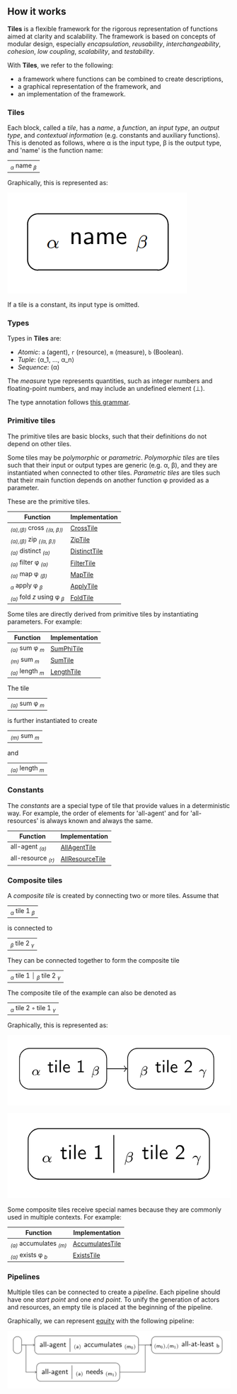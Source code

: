 ## How it works

**Tiles** is a flexible framework for the rigorous representation of functions aimed at clarity and scalability.
The framework is based on concepts of modular design, especially
*encapsulation*, *reusability*, *interchangeability*, *cohesion*, *low coupling*, *scalability*, and *testability*.

With **Tiles**, we refer to the following:

- a framework where functions can be combined to create descriptions,
- a graphical representation of the framework, and
- an implementation of the framework.


### Tiles

Each block, called a *tile*, has a *name*, a *function*, an *input type*, an *output type*, and
*contextual information* (e.g. constants and auxiliary functions).
This is denoted as follows, where α is the input type, β is the output type, and 'name'
is the function name:

|                                    |
|------------------------------------|
| <sub>*α*</sub> name <sub>*β*</sub> |

Graphically, this is represented as:

![name_alpha_beta](name_alpha_beta.png)

If a tile is a constant, its input type is omitted.


### Types

Types in **Tiles** are:

- *Atomic*: `a` (agent), `r` (resource), `m` (measure), `b` (Boolean).
- *Tuple*: ⟨α_1, …, α_n⟩
- *Sequence*: (α)

The *measure* type represents quantities, such as integer numbers and floating-point numbers, and may
include an undefined element (⊥).

The type annotation follows [this grammar][type-annotation-grammar].


### Primitive tiles

The primitive tiles are basic blocks, such that their definitions do not depend on other tiles.

Some tiles may be *polymorphic* or *parametric*.
*Polymorphic tiles* are tiles such that their input or output types are generic (e.g. α, β), and they are instantiated
when connected to other tiles.
*Parametric tiles* are tiles such that their main function depends on another function φ provided as a parameter.

These are the primitive tiles.

| Function                                         | Implementation               |
|--------------------------------------------------|------------------------------|
| <sub>*(α),(β)*</sub> cross <sub>*(⟨α, β⟩)*</sub> | [CrossTile][CrossTile]       |
| <sub>*(α),(β)*</sub> zip <sub>*(⟨α, β⟩)*</sub>   | [ZipTile][ZipTile]           |
| <sub>*(α)*</sub> distinct <sub>*(α)*</sub>       | [DistinctTile][DistinctTile] |
| <sub>*(α)*</sub> filter φ <sub>*(α)*</sub>       | [FilterTile][FilterTile]     |
| <sub>*(α)*</sub> map φ <sub>*(β)*</sub>          | [MapTile][MapTile]           |
| <sub>*α*</sub> apply φ <sub>*β*</sub>            | [ApplyTile][ApplyTile]       |
| <sub>*(α)*</sub> fold *z* using φ <sub>*β*</sub> | [FoldTile][FoldTile]         |

Some tiles are directly derived from primitive tiles by instantiating parameters.
For example:

| Function                               | Implementation           |
|----------------------------------------|--------------------------|
| <sub>*(α)*</sub> sum φ <sub>*m*</sub>  | [SumPhiTile][SumPhiTile] |
| <sub>*(m)*</sub> sum <sub>*m*</sub>    | [SumTile][SumTile]       |
| <sub>*(α)*</sub> length <sub>*m*</sub> | [LengthTile][LengthTile] |

The tile

|                                       |
|---------------------------------------|
| <sub>*(α)*</sub> sum φ <sub>*m*</sub> |

is further instantiated to create

|                                     |
|-------------------------------------|
| <sub>*(m)*</sub> sum <sub>*m*</sub> |

and

|                                        |
|----------------------------------------|
| <sub>*(α)*</sub> length <sub>*m*</sub> |


### Constants

The *constants* are a special type of tile that provide values in a deterministic way.
For example, the order of elements for 'all-agent' and for 'all-resources' is always known and always the same.

| Function                      | Implementation                     |
|-------------------------------|------------------------------------|
| all-agent <sub>*(a)*</sub>    | [AllAgentTile][AllAgentTile]       |
| all-resource <sub>*(r)*</sub> | [AllResourceTile][AllResourceTile] |


### Composite tiles

A *composite tile* is created by connecting two or more tiles.
Assume that

|                                      |
|--------------------------------------|
| <sub>*α*</sub> tile 1 <sub>*β*</sub> |

is connected to

|                                      |
|--------------------------------------|
| <sub>*β*</sub> tile 2 <sub>*γ*</sub> |

They can be connected together to form the composite tile

|                                                              |
|--------------------------------------------------------------|
| <sub>*α*</sub> tile 1 ⏐ <sub>*β*</sub> tile 2 <sub>*γ*</sub> |

The composite tile of the example can also be denoted as

|                                               |
|-----------------------------------------------|
| <sub>*α*</sub> tile 2 ◦ tile 1 <sub>*γ*</sub> |

Graphically, this is represented as:

![tile_1_to_tile_2](tile_1_to_tile_2.png)

![tile_1_tile_2_block](tile_1_tile_2_block.png)

Some composite tiles receive special names because they are commonly used in multiple contexts.
For example:

| Function                                      | Implementation                     |
|-----------------------------------------------|------------------------------------|
| <sub>*(a)*</sub> accumulates <sub>*(m)*</sub> | [AccumulatesTile][AccumulatesTile] |
| <sub>*(α)*</sub> exists φ <sub>*b*</sub>      | [ExistsTile][ExistsTile]           |


### Pipelines

Multiple tiles can be connected to create a *pipeline*.
Each pipeline should have one *start point* and one *end point*.
To unify the generation of actors and resources, an empty tile is placed at the beginning of the pipeline.

Graphically, we can represent [equity][equity-example] with the following pipeline:

![equity0](equity0.png)

[MapTile]: https://github.com/julianmendez/tiles/blob/master/core/src/main/scala/soda/tiles/fairness/tile/primitive/MapTile.soda

[ApplyTile]: https://github.com/julianmendez/tiles/blob/master/core/src/main/scala/soda/tiles/fairness/tile/primitive/ApplyTile.soda

[CrossTile]: https://github.com/julianmendez/tiles/blob/master/core/src/main/scala/soda/tiles/fairness/tile/primitive/CrossTile.soda

[FilterTile]: https://github.com/julianmendez/tiles/blob/master/core/src/main/scala/soda/tiles/fairness/tile/primitive/FilterTile.soda

[DistinctTile]: https://github.com/julianmendez/tiles/blob/master/core/src/main/scala/soda/tiles/fairness/tile/primitive/DistinctTile.soda

[ZipTile]: https://github.com/julianmendez/tiles/blob/master/core/src/main/scala/soda/tiles/fairness/tile/primitive/ZipTile.soda

[FoldTile]: https://github.com/julianmendez/tiles/blob/master/core/src/main/scala/soda/tiles/fairness/tile/primitive/FoldTile.soda

[AllAgentTile]: https://github.com/julianmendez/tiles/blob/master/core/src/main/scala/soda/tiles/fairness/tile/constant/AllAgentTile.soda

[AllResourceTile]: https://github.com/julianmendez/tiles/blob/master/core/src/main/scala/soda/tiles/fairness/tile/constant/AllResourceTile.soda

[AccumulatesTile]: https://github.com/julianmendez/tiles/blob/master/core/src/main/scala/soda/tiles/fairness/tile/composite/AccumulatesTile.soda

[SumPhiTile]: https://github.com/julianmendez/tiles/blob/master/core/src/main/scala/soda/tiles/fairness/tile/derived/fold/SumPhiTile.soda

[SumTile]: https://github.com/julianmendez/tiles/blob/master/core/src/main/scala/soda/tiles/fairness/tile/derived/fold/SumTile.soda

[LengthTile]: https://github.com/julianmendez/tiles/blob/master/core/src/main/scala/soda/tiles/fairness/tile/derived/fold/LengthTile.soda

[ExistsTile]: https://github.com/julianmendez/tiles/blob/master/core/src/main/scala/soda/tiles/fairness/tile/composite/ExistsTile.soda

[type-annotation-grammar]: https://julianmendez.github.io/tiles/grammar.txt

[equity-example]: https://julianmendez.github.io/tiles/example/equity/equity_example.html


